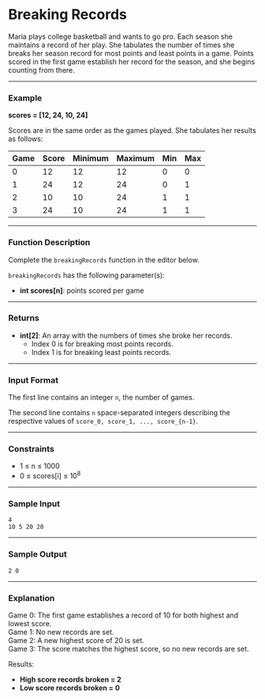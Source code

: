 
# Breaking Records

Maria plays college basketball and wants to go pro. Each season she maintains a record of her play. She tabulates the number of times she breaks her season record for most points and least points in a game. Points scored in the first game establish her record for the season, and she begins counting from there.

---

### Example

**scores = [12, 24, 10, 24]**

Scores are in the same order as the games played. She tabulates her results as follows:

| Game | Score | Minimum | Maximum | Min | Max |
|------|-------|---------|---------|-----|-----|
| 0    | 12    | 12      | 12      | 0   | 0   |
| 1    | 24    | 12      | 24      | 0   | 1   |
| 2    | 10    | 10      | 24      | 1   | 1   |
| 3    | 24    | 10      | 24      | 1   | 1   |

---

### Function Description

Complete the `breakingRecords` function in the editor below.

`breakingRecords` has the following parameter(s):
- **int scores[n]**: points scored per game

---

### Returns

- **int[2]**: An array with the numbers of times she broke her records.  
  - Index 0 is for breaking most points records.  
  - Index 1 is for breaking least points records.

---

### Input Format

The first line contains an integer `n`, the number of games.

The second line contains `n` space-separated integers describing the respective values of `score_0, score_1, ..., score_{n-1}`.

---

### Constraints

- 1 ≤ n ≤ 1000  
- 0 ≤ scores[i] ≤ 10<sup>8</sup>

---

### Sample Input

```
4
10 5 20 20
```

---

### Sample Output

```
2 0
```

---

### Explanation

Game 0: The first game establishes a record of 10 for both highest and lowest score.  
Game 1: No new records are set.  
Game 2: A new highest score of 20 is set.  
Game 3: The score matches the highest score, so no new records are set.

Results:  
- **High score records broken = 2**  
- **Low score records broken = 0**
